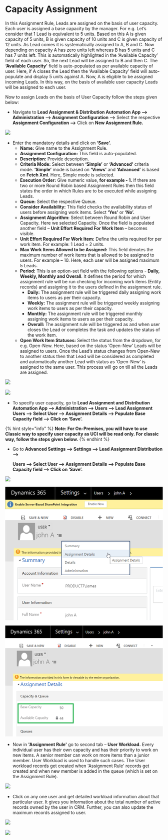 # Capacity Assignment

In this Assignment Rule, Leads are assigned on the basis of user capacity. Each user is assigned a base capacity by the manager. For e.g. Let’s consider that 1 Lead is equivalent to 5 units. Based on this A is given capacity of 5 units, B is given capacity of 10 units and C is given capacity of 12 units. As Lead comes it is systematically assigned to A, B and C. Now depending on capacity A has zero units left whereas B has 5 units and C has 7 units left. This is automatically highlighted in the ‘Available Capacity’ field of each user. So, the next Lead will be assigned to B and then C. The **‘Available Capacity’** field is auto-populated as per available capacity of user. Here, if A closes the Lead then the ‘Available Capacity’ field will auto-populate and display 5 units against A. Now, A is eligible to be assigned incoming Leads. In this way, on the basis of available user capacity Leads will be assigned to each user.

Now to assign Leads on the basis of User Capacity follow the steps given below:

* Navigate to **Lead Assignment & Distribution Automation App --> Administration --> Assignment Configuration -->** Select the respective **Assignment Configuration -->** Click on **New Assignment Rule.**

![](<../../.gitbook/assets/Round Robin\_1.png>)

* Enter the mandatory details and click on **‘Save’.**
  * **Name:** Give name to the Assignment Rule.&#x20;
  * **Assignment Configuration:** This field is auto-populated.&#x20;
  * **Description:** Provide description.&#x20;
  * **Criteria Mode:** Select between **‘Simple’** or **‘Advanced’** criteria mode. **‘Simple’** mode is based on **‘Views’** and **‘Advanced’** is based on **Fetch Xml**. Here, Simple mode is selected.&#x20;
  * **Execution Order:** Give numeric value, **for example - 1.** If there are two or more Round Robin based Assignment Rules then this field states the order in which Rules are to be executed while assigning Leads.&#x20;
  * **Queue:** Select the respective Queue.&#x20;
  * **Consider Availability:** This field checks the availability status of users before assigning work items. Select **‘Yes’** or **‘No’.**
  * **Assignment Algorithm:** Select between Round Robin and User Capacity. Here we selected Capacity. Once the field is populated another field – **Unit Effort Required For Work Item** – becomes visible.&#x20;
  * **Unit Effort Required For Work Item:** Define the units required for per work item. For example: 1 Lead = 2 units.&#x20;
  * **Max Work Items Allowed to be Assigned:** This field denotes the maximum number of work items that is allowed to be assigned to users. For example – 10. Here, each user will be assigned maximum 5 Leads.
  * **Period:** This is an option-set field with the following options - **Daily, Weekly, Monthly and Overall**. It defines the period for which assignment rule will be run checking for incoming work items (Entity records) and assigning it to the users defined in the assignment rule.
    * **Daily:** The assignment rule will be triggered daily assigning work items to users as per their capacity.&#x20;
    * **Weekly:** The assignment rule will be triggered weekly assigning work items to users as per their capacity.
    * **Monthly:** The assignment rule will be triggered monthly assigning work items to users as per their capacity.
    * **Overall:** The assignment rule will be triggered as and when user closes the Lead or completes the task and updates the status of the work item.
  * **Open Work Item Statuses:** Select the status from the dropdown, for e.g. Open-New. Here, based on the status ‘Open-New’ Leads will be assigned to users. Once the Lead’s status changes from Open-New to another status then that Lead will be considered as completed and automatically another Lead with status as ‘Open-New’ is assigned to the same user. This process will go on till all the Leads are assigned.

![](../../.gitbook/assets/Capacity\_1.png)

![](<../../.gitbook/assets/Capacity\_2 (1).png>)

* To specify user capacity, go to **Lead Assignment and Distribution Automation App --> Administration --> Users --> Lead Assignment Users --> Select User --> Assignment Details --> Populate Base Capacity field --> Click on ‘Save’.**

{% hint style="info" %}
**Note: For On-Premises, you will have to use Classic way to specify user capacity as UCI will be read only. For classic way, follow the steps given below.**
{% endhint %}

*   Go to **Advanced Settings --> Settings --> Lead Assignment Distribution -->**&#x20;

    **Users --> Select User --> Assignment Details --> Populate Base Capacity field --> Click on ‘Save’.**

![](<../../.gitbook/assets/User workload\_2.png>)

![](<../../.gitbook/assets/image (124).png>)

![](<../../.gitbook/assets/image (30).png>)

* Now in **'Assignment Rule'** go to second tab – **User Workload.** Every individual user has their own capacity and has their priority to work on new items. A senior member can work on more items than a junior member. User Workload is used to handle such cases. The User workload records get created when 'Assignment Rule' records get created and when new member is added in the queue (which is set on the Assignment Rule).

![](<../../.gitbook/assets/Capacity\_5 (1).png>)

* Click on any one user and get detailed workload information about that particular user. It gives you information about the total number of active records owned by the user in CRM. Further, you can also update the maximum records assigned to user.

![](../../.gitbook/assets/Capacity\_6.png)

![](../../.gitbook/assets/Capacity\_7.png)

####
